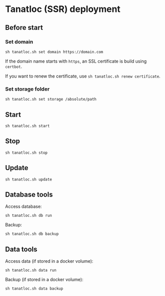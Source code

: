 # Tanatloc (SSR) deployment

## Before start

### Set domain

```
sh tanatloc.sh set domain https://domain.com
```

If the domain name starts with `https`, an SSL certificate is build using `certbot`.

If you want to renew the certificate, use `sh tanatloc.sh renew certificate`.

### Set storage folder

```
sh tanatloc.sh set storage /absolute/path
```

## Start

```
sh tanatloc.sh start
```

## Stop

```
sh tanatloc.sh stop
```

## Update

```
sh tanatloc.sh update
```

## Database tools

Access database:

```
sh tanatloc.sh db run
```

Backup:

```
sh tanatloc.sh db backup
```

## Data tools

Access data (if stored in a docker volume):

```
sh tanatloc.sh data run
```

Backup (if stored in a docker volume):

```
sh tanatloc.sh data backup
```
